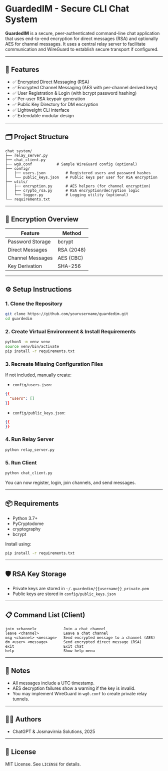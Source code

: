 # GuardedIM - Secure CLI Chat System

**GuardedIM** is a secure, peer-authenticated command-line chat application that uses end-to-end encryption for direct messages (RSA) and optionally AES for channel messages. It uses a central relay server to facilitate communication and WireGuard to establish secure transport if configured.

---

## 🚀 Features

- ✅ Encrypted Direct Messaging (RSA)
- ✅ Encrypted Channel Messaging (AES with per-channel derived keys)
- ✅ User Registration & Login (with bcrypt password hashing)
- ✅ Per-user RSA keypair generation
- ✅ Public Key Directory for DM encryption
- ✅ Lightweight CLI interface
- ✅ Extendable modular design

---

## 🗂 Project Structure

```
chat_system/
├── relay_server.py
├── chat_client.py
├── wg0.conf           # Sample WireGuard config (optional)
├── config/
│   ├── users.json         # Registered users and password hashes
│   └── public_keys.json   # Public keys per user for RSA encryption
├── utils/
│   ├── encryption.py      # AES helpers (for channel encryption)
│   ├── crypto_rsa.py      # RSA encryption/decryption logic
│   └── logger.py          # Logging utility (optional)
└── requirements.txt
```

---

## 🔐 Encryption Overview

| Feature            | Method       |
|--------------------|--------------|
| Password Storage   | bcrypt       |
| Direct Messages    | RSA (2048)   |
| Channel Messages   | AES (CBC)    |
| Key Derivation     | SHA-256      |

---

## ⚙️ Setup Instructions

### 1. Clone the Repository

```bash
git clone https://github.com/yourusername/guardedim.git
cd guardedim
```

### 2. Create Virtual Environment & Install Requirements

```bash
python3 -m venv venv
source venv/bin/activate
pip install -r requirements.txt
```

### 3. Recreate Missing Configuration Files

If not included, manually create:

- `config/users.json`:
```json
{{
  "users": []
}}
```

- `config/public_keys.json`:
```json
{{
}}
```

### 4. Run Relay Server

```bash
python relay_server.py
```

### 5. Run Client

```bash
python chat_client.py
```

You can now register, login, join channels, and send messages.

---

## 📦 Requirements

- Python 3.7+
- PyCryptodome
- cryptography
- bcrypt

Install using:

```bash
pip install -r requirements.txt
```

---

## 🛡 RSA Key Storage

- Private keys are stored in `~/.guardedim/{{username}}_private.pem`
- Public keys are stored in `config/public_keys.json`

---

## 📋 Command List (Client)

```
join <channel>            Join a chat channel
leave <channel>           Leave a chat channel
msg <channel> <message>   Send encrypted message to a channel (AES)
dm <user> <message>       Send encrypted direct message (RSA)
exit                      Exit chat
help                      Show help menu
```

---

## 🧠 Notes

- All messages include a UTC timestamp.
- AES decryption failures show a warning if the key is invalid.
- You may implement WireGuard in `wg0.conf` to create private relay tunnels.

---

## 🧑‍💻 Authors

- ChatGPT & Josmavirnia Solutions, 2025

---

## 📜 License

MIT License. See `LICENSE` for details.